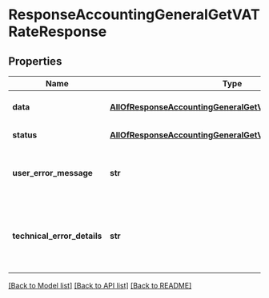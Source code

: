 # ResponseAccountingGeneralGetVATRateResponse

## Properties
Name | Type | Description | Notes
------------ | ------------- | ------------- | -------------
**data** | [**AllOfResponseAccountingGeneralGetVATRateResponseData**](AllOfResponseAccountingGeneralGetVATRateResponseData.md) | API specific response data | [optional] 
**status** | [**AllOfResponseAccountingGeneralGetVATRateResponseStatus**](AllOfResponseAccountingGeneralGetVATRateResponseStatus.md) | Response status | [optional] 
**user_error_message** | **str** | Error message, in a user readable format | [optional] 
**technical_error_details** | **str** | Technical error details, let us know if you received this. | [optional] 

[[Back to Model list]](../README.md#documentation-for-models) [[Back to API list]](../README.md#documentation-for-api-endpoints) [[Back to README]](../README.md)

